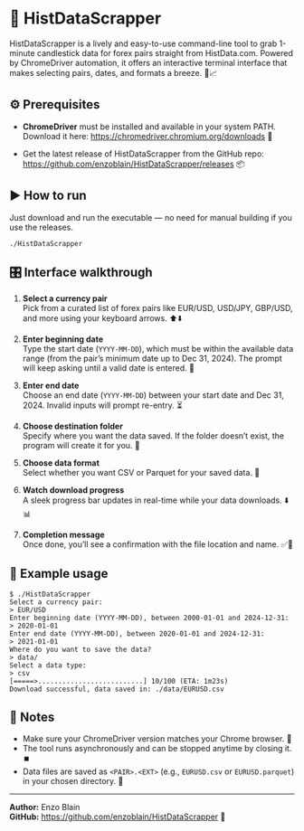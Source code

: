 # 🚀 HistDataScrapper

HistDataScrapper is a lively and easy-to-use command-line tool to grab 1-minute candlestick data for forex pairs straight from HistData.com. Powered by ChromeDriver automation, it offers an interactive terminal interface that makes selecting pairs, dates, and formats a breeze. 🎯📈

## ⚙️ Prerequisites

- **ChromeDriver** must be installed and available in your system PATH.  
  Download it here: https://chromedriver.chromium.org/downloads 🔗

- Get the latest release of HistDataScrapper from the GitHub repo:  
  https://github.com/enzoblain/HistDataScrapper/releases 📦

## ▶️ How to run

Just download and run the executable — no need for manual building if you use the releases.

```
./HistDataScrapper
```

## 🎛️ Interface walkthrough

1. **Select a currency pair**  
   Pick from a curated list of forex pairs like EUR/USD, USD/JPY, GBP/USD, and more using your keyboard arrows. ⬆️⬇️

2. **Enter beginning date**  
   Type the start date (`YYYY-MM-DD`), which must be within the available data range (from the pair’s minimum date up to Dec 31, 2024). The prompt will keep asking until a valid date is entered. 📅

3. **Enter end date**  
   Choose an end date (`YYYY-MM-DD`) between your start date and Dec 31, 2024. Invalid inputs will prompt re-entry. ⏳

4. **Choose destination folder**  
   Specify where you want the data saved. If the folder doesn’t exist, the program will create it for you. 📂

5. **Choose data format**  
   Select whether you want CSV or Parquet for your saved data. 💾

6. **Watch download progress**  
   A sleek progress bar updates in real-time while your data downloads. ⬇️📊

7. **Completion message**  
   Once done, you’ll see a confirmation with the file location and name. ✅🎉

## 📝 Example usage

```
$ ./HistDataScrapper
Select a currency pair:
> EUR/USD
Enter beginning date (YYYY-MM-DD), between 2000-01-01 and 2024-12-31:
> 2020-01-01
Enter end date (YYYY-MM-DD), between 2020-01-01 and 2024-12-31:
> 2021-01-01
Where do you want to save the data?
> data/
Select a data type:
> csv
[=====>..........................] 10/100 (ETA: 1m23s)
Download successful, data saved in: ./data/EURUSD.csv
```

## 📌 Notes

- Make sure your ChromeDriver version matches your Chrome browser. 🔄  
- The tool runs asynchronously and can be stopped anytime by closing it. ⏹️  
- Data files are saved as `<PAIR>.<EXT>` (e.g., `EURUSD.csv` or `EURUSD.parquet`) in your chosen directory. 💼

---

**Author:** Enzo Blain  
**GitHub:** https://github.com/enzoblain/HistDataScrapper 🌟